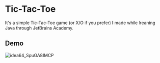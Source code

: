 
# Tic-Tac-Toe

It's a simple Tic-Tac-Toe game (or X/O if you prefer) I made while lreaning Java through JetBrains Academy.

## Demo

![idea64_SpuGA8IMCP](https://user-images.githubusercontent.com/97113363/169518219-748135f4-621f-4142-aa7e-abd399a52d1d.gif)



